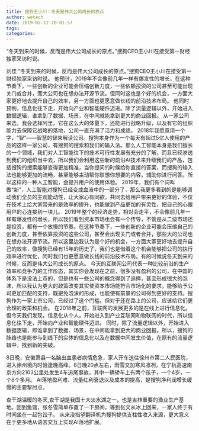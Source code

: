 ```yaml
---
title: 搜狗王小川：冬天是伟大公司成长的原点
author: wetech
date: 2019-02-12 20:01:57
tags: 
categories: 
---
```

“冬天到来的时候，反而是伟大公司成长的原点。”搜狗CEO王小川在接受第一财经独家采访时说。
<!-- more -->
刘佳
“冬天到来的时候，反而是伟大公司成长的原点。”搜狗CEO王小川在接受第一财经独家采访时说。
他预计，2019年不会像前几年一样有爆发性的增长，在这种节奏下，一些创新的企业可能会压缩创新力度，一些依赖投资的公司甚至可能出现关门或合并，而大公司也在想办法开源节流。但同时这也是个好的机会，一方面大家更好地去提升自己的效率，另一方面也更愿意做长线的前沿技术布局。
他同时预判，信息化往下走，开始向产业和智能硬件迈进。除了流量逻辑以外，开始进入数据逻辑，谁拿到了数据、场景，在中间就能拿到更大的商业回报。
从一家公司来选，我会选择阿里。它在这么大的体量下，还能进行战略升级，以及有它的组织能力去保障它战略的落地，公司一直充满了活力和成绩。
2018年我愿意用一个字，“智”——智慧的智来解读公司。搜狗本身作为一个每天有超过5亿人使用的产品的这样一家公司，有搜狗的搜索和我们的输入法。那么人工智能本身是我们擅长的一个领域，我们对人工智能往下的技术可行性发展有充分的了解，而且已经渗透到我们的组织当中去，所以我们会利用这些新的前沿AI技术来升级我们的产品，包括搜狗的搜索能够变得更加精准，当你提问的时候给你直接的答案，而搜狗的输入法也能够更加的流畅，甚至能够主动帮你联想你想要的内容，辅助你进行问答。所以这样的一种人工智能，会提升用户的使用体验。
2019年，我们有个词叫做“新”，人工智能对搜狗已经变成血液中的一部分了，那么我更多看到的是能够调动我们全员的主观能动性，让大家心有同欲，共同去给用户带来更好的体验，不仅在技术上给大家带来的是效率的提升，也能做到产品更加的有灵性，把自己的心跟用户的心连接到一块儿。
2019年整个的经济走势，相对会走平，不会像前几年一样有爆发性的增长，所以我们看到资本市场也会有一个传导，不管是从二级市场还是投资，都有一个放慢的节奏。在这种节奏下，一些创新的企业可能会压缩自己的创新力度，甚至依靠投资的这些公司，甚至会出现关门或者合并，那些大的公司也在想办法开源节流。所以这里边我认为是个好的机会，一方面大家更好地去提升自己的效率，像搜狗已经有15年的历史了，我们也是借着这个机会能够把公司的执行效率进行优化，同时我们也更愿意做长线的前沿技术布局。有的时候说冬天到来的时候，反而是伟大公司成长的原点。
今天的互联网公司代表一种比较前沿的生产效率和竞争力的工作形态，其实你会发现在之前，很多没有盈利的公司，在中国的体系下是没法上市的，但是也有一些公司的概念得到了追捧，甚至形成很大的泡沫，所以我认为更大的政策改变其实使资本市场能符合市场化的要求，能够给予公司更加匹配的支持，既避免泡沫的形成，也能使有前景的公司得到更好的支持。搜狗作为一家上市公司，已经过了这个门槛。但对于还在路上的公司，应该给它们更合理的政策和机会。
在2018年之前，互联网的发展更多的是在线上进行信息化。但今天我们发现，信息化从个人，开始进入到产业互联网和物联网的时代，所以信息化往下走，开始向产业和智能硬件迈进。
同时，除了流量逻辑以外，开始进入数据逻辑，即谁拿到了数据、场景，在中间能拿到更大的商业回报。所以，搜狗的脉络也是能参与到线下的实体的信息化以及在数据中间发生价值，在原有的流量逻辑中，找到新的突破。
 
 
8日晚，安徽萧县一名脑出血患者病情危急，家人开车送往徐州市第二人民医院，进入徐州境内时恰逢晚高峰。8日晚20点左右，雨雪交加寒风凛冽，在宁杭高速南京方向2103公里处发生4车追尾事故，其中一辆轿车上有两个孩子，一个4岁，一个8个多月。
AI落地盈利难、流量红利衰退以及成本的提高，是搜狗净利润增长缓慢的主要掣肘点。
查干湖温暖的冬天,查干湖是我国十大淡水湖之一，也是吉林重要的渔业生产基地。回到鱼馆，张冬雪简单布置了一下房间，等到张文从冰上回来，一家人终于有时间坐在一起包饺子。
从来没指望翻译机为搜狗提供支柱性收入来源，更大意义在于更多地从语言交互上实现AI落地扩展。
